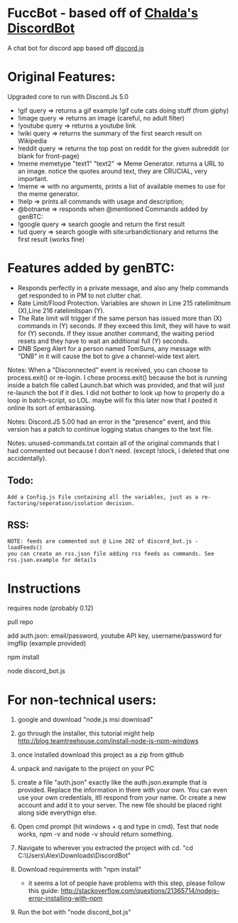 # FuccBot - based off of <a href="https://github.com/chalda/DiscordBot">Chalda's DiscordBot</a>
A chat bot for discord app based off <a href="https://github.com/hydrabolt/discord.js/">discord.js</a>

# Original Features:
Upgraded core to run with Discord.Js 5.0
- !gif query => returns a gif example !gif cute cats doing stuff (from giphy)
- !image query => returns an image (careful, no adult filter)
- !youtube query => returns a youtube link
- !wiki query => returns the summary of the first search result on Wikipedia
- !reddit query => returns the top post on reddit for the given subreddit (or blank for front-page)
- !meme memetype "text1" "text2" => Meme Generator. returns a URL to an image. notice the quotes around text, they are CRUCIAL, very important.
- !meme => with no arguments, prints a list of available memes to use for the meme generator.
- !help => prints all commands with usage and description;
- @botname => responds when @mentioned
Commands added by genBTC:
- !google query => search google and return the first result
- !ud query => search google with site:urbandictionary and returns the first result (works fine)
# Features added by genBTC:
- Responds perfectly in a private message, and also any !help commands get responded to in PM to not clutter chat.
- Rate Limit/Flood Protection. Variables are shown in Line 215 ratelimitnum (X),Line 216 ratelimitspan (Y). 
- The Rate limit will trigger if the same person has issued more than (X) commands in (Y) seconds. If they exceed this limit, they will have to wait for (Y) seconds. If they issue another command, the waiting period resets and they have to wait an additional full (Y) seconds.
- DNB Sperg Alert for a person named TomSuns, any message with "DNB" in it will cause the bot to give a channel-wide text alert.

Notes: When a "Disconnected" event is received, you can choose to process.exit() or re-login. I chose process.exit() because the bot is running inside a batch file called Launch.bat which was provided, and that will just re-launch the bot if it dies. I did not bother to look up how to properly do a loop in batch-script, so LOL. maybe will fix this later now that I posted it online its sort of embarassing.

Notes: Discord.JS 5.00 had an error in the "presence" event, and this version has a patch to continue logging status changes to the text file.

Notes: unused-commands.txt contain all of the original commands that I had commented out because I don't need. (except !stock, i deleted that one accidentally).
## Todo:
    Add a Config.js File containing all the variables, just as a re-factoring/seperation/isolation decision.

## RSS:
    NOTE: feeds are commented out @ Line 202 of discord_bot.js - loadFeeds()
    you can create an rss.json file adding rss feeds as commands. See rss.json.example for details

# Instructions

requires node (probably 0.12)

pull repo

add auth.json: email/password, youtube API key, username/password for imgflip (example provided)

npm install

node discord_bot.js

# For non-technical users:

1) google and download "node.js msi download" 

2) go through the installer, this tutorial might help http://blog.teamtreehouse.com/install-node-js-npm-windows

3) once installed download this project as a zip from github

4) unpack and navigate to the project on your PC

5) create a file "auth.json" exactly like the auth.json.example that is provided. Replace the information in there with your own.  You can even use your own credentials, itll respond from your name. Or create a new account and add it to your server. The new file should be placed right along side everythign else.

6) Open cmd prompt (hit windows + q and type in cmd). Test that node works, npm -v and node -v should return something.

7) Navigate to wherever you extracted the project with cd. "cd C:\Users\Alex\Downloads\DiscordBot\"

8) Download requirements with "npm install" 
	- it seems a lot of people have problems with this step, please follow this guide: http://stackoverflow.com/questions/21365714/nodejs-error-installing-with-npm

9) Run the bot with "node discord_bot.js"
